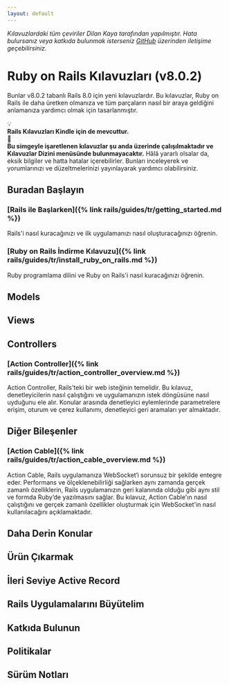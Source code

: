 ```yaml
---
layout: default
---
```


*Kılavuzlardaki tüm çeviriler Dilan Kaya tarafından yapılmıştır. Hata bulursanız veya katkıda bulunmak isterseniz [GitHub](https://github.com/dilankaya127/rails-tr-TR) üzerinden iletişime geçebilirsiniz.*

# Ruby on Rails Kılavuzları (v8.0.2)

Bunlar v8.0.2 tabanlı Rails 8.0 için yeni kılavuzlardır. Bu kılavuzlar, Ruby on Rails ile daha üretken olmanıza ve tüm parçaların nasıl bir araya geldiğini anlamanıza yardımcı olmak için tasarlanmıştır. 

<div class="guide-alert guide-alert-info">
  <div class="guide-alert-icon">💡</div>
  <div class="guide-alert-content">
    <strong>Rails Kılavuzları Kindle için de mevcuttur.</strong>
  </div>
</div>

<div class="guide-alert guide-alert-warning">
  <div class="guide-alert-icon">🚧</div>
  <div class="guide-alert-content">
    <strong>Bu simgeyle işaretlenen kılavuzlar şu anda üzerinde çalışılmaktadır ve Kılavuzlar Dizini menüsünde bulunmayacaktır.</strong> Hâlâ yararlı olsalar da, eksik bilgiler ve hatta hatalar içerebilirler. Bunları inceleyerek ve yorumlarınızı ve düzeltmelerinizi yayınlayarak yardımcı olabilirsiniz.
  </div>
</div>

## Buradan Başlayın

### [Rails ile Başlarken]({% link rails/guides/tr/getting_started.md %})

Rails'i nasıl kuracağınızı ve ilk uygulamanızı nasıl oluşturacağınızı öğrenin.

### [Ruby on Rails İndirme Kılavuzu]({% link rails/guides/tr/install_ruby_on_rails.md %})

Ruby programlama dilini ve Ruby on Rails'i nasıl kuracağınızı öğrenin.



## Models

## Views

## Controllers

### [Action Controller]({% link rails/guides/tr/action_controller_overview.md %})

Action Controller, Rails'teki bir web isteğinin temelidir. Bu kılavuz, denetleyicilerin nasıl çalıştığını ve uygulamanızın istek döngüsüne nasıl uyduğunu ele alır. Konular arasında denetleyici eylemlerinde parametrelere erişim, oturum ve çerez kullanımı, denetleyici geri aramaları yer almaktadır.

## Diğer Bileşenler


### [Action Cable]({% link rails/guides/tr/action_cable_overview.md %})

Action Cable, Rails uygulamanıza WebSocket‘i sorunsuz bir şekilde entegre eder. Performans ve ölçeklenebilirliği sağlarken aynı zamanda gerçek zamanlı özelliklerin, Rails uygulamanızın geri kalanında olduğu gibi aynı stil ve formda Ruby’de yazılmasını sağlar. Bu kılavuz, Action Cable'ın nasıl çalıştığını ve gerçek zamanlı özellikler oluşturmak için WebSocket'in nasıl kullanılacağını açıklamaktadır.

## Daha Derin Konular

## Ürün Çıkarmak

## İleri Seviye Active Record

## Rails Uygulamalarını Büyütelim

## Katkıda Bulunun

## Politikalar

## Sürüm Notları

